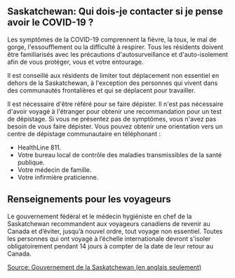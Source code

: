 ## Saskatchewan: Qui dois-je contacter si je pense avoir le COVID-19 ?

Les symptômes de la COVID-19 comprennent la fièvre, la toux, le mal de gorge, l'essoufflement ou la difficulté à respirer. Tous les résidents doivent être familiarisés avec les précautions d'autosurveillance et d'auto-isolement afin de vous protéger, vous et votre entourage.

Il est conseillé aux résidents de limiter tout déplacement non essentiel en dehors de la Saskatchewan, à l'exception des personnes qui vivent dans des communautés frontalières et qui se déplacent pour travailler.

Il est nécessaire d'être référé pour se faire dépister. Il n'est pas nécessaire d'avoir voyagé à l'étranger pour obtenir une recommandation pour un test de dépistage. Si vous ne présentez pas de symptômes, vous n'avez pas besoin de vous faire dépister. Vous pouvez obtenir une orientation vers un centre de dépistage communautaire en téléphonant :

- HealthLine 811.
- Votre bureau local de contrôle des maladies transmissibles de la santé publique.
- Votre médecin de famille.
- Votre infirmière praticienne.

## Renseignements pour les voyageurs

Le gouvernement fédéral et le médecin hygiéniste en chef de la Saskatchewan recommandent aux voyageurs canadiens de revenir au Canada et d’éviter, jusqu’à nouvel ordre, tout voyage non essentiel. Toutes les personnes qui ont voyagé à l’échelle internationale devront s'isoler obligatoirement pendant 14 jours à compter de la date de leur retour au Canada.

[Source: Gouvernement de la Saskatchewan (en anglais seulement)](https://www.saskatchewan.ca/government/health-care-administration-and-provider-resources/treatment-procedures-and-guidelines/emerging-public-health-issues/2019-novel-coronavirus/travel-information)
